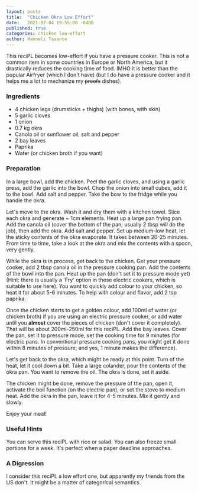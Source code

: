 ```yaml
---
layout: posts
title:  "Chicken Okra Low Effort"
date:   2021-07-04 19:55:00 -0400
published: true
categories: chicken low-effort
author: Hanneli Tavante
---
```


This reciPL becomes low-effort if you have a pressure cooker. This is not a common item in some countries in Europe or North America, but it drastically reduces the cooking time of food. IMHO it is better than the popular Airfryer (which I don't have) (but I do have a pressure cooker and it helps me a lot to mechanize my ~~proofs~~ dishes).

### Ingredients

* 4 chicken legs (drumsticks + thighs) (with bones, with skin)
* 5 garlic cloves
* 1 onion
* 0.7 kg okra
* Canola oil or sunflower oil, salt and pepper
* 2 bay leaves
* Paprika
* Water (or chicken broth if you want)


### Preparation

In a large bowl, add the chicken. Peel the garlic cloves, and using a garlic press, add the garlic into the bowl. Chop the onion into small cubes, add it to the bowl. Add salt and pepper. Take the bow to the fridge while you handle the okra.

Let's move to the okra. Wash it and dry them with a kitchen towel. Slice each okra and generate \~ 1cm elements. Heat up a large pan frying pan. Add the canola oil (cover the bottom of the pan; usually 2 tbsp will do the job), then add the okra. Add salt and pepper. Set up medium-low heat, let the sticky contents of the okra evaporate. It takes between 20-25 minutes. From time to time, take a look at the okra and mix the contents with a spoon, very gently.

While the okra is in process, get back to the chicken. Get your pressure cooker, add 2 tbsp canola oil in the pressure cooking pan. Add the contents of the bowl into the pan. Heat up the pan (don't set it to pressure mode yet) (Hint: there is usually a 'Fry' option in these electric cookers, which is suitable to use here). You want to quickly add colour to your chicken, so heat it for about 5-6 minutes. To help with colour and flavor, add 2 tsp paprika. 

Once the chicken starts to get a golden colour, add 100ml of water (or chicken broth) if you are using an electric pressure cooker, or add water until you **almost** cover the pieces of chicken (don't cover it completely). That will be about 200ml-250ml for this reciPL. Add the bay leaves. Cover the pan, set it to pressure mode, set the cooking time for 9 minutes (for electric pans. In conventional pressure cooking pans, you might get it done within 8 minutes of pressure; and yes, 1 minute makes the difference).

Let's get back to the okra, which might be ready at this point. Turn of the heat, let it cool down a bit. Take a large colander, pour the contents of the okra pan. You want to remove the oil. The okra is done, set it aside. 

The chicken might be done, remove the pressure of the pan, open it, activate the boil function (on the electric pan), or set the stove to medium heat. Add the okra in the pan, leave it for 4-5 minutes. Mix it gently and slowly.

Enjoy your meal! 



### Useful Hints

You can serve this reciPL with rice or salad. You can also freeze small portions for a week. It's perfect when a paper deadline approaches.

### A Digression

I consider this reciPL a low effort one, but apparently my friends from the US don't. It might be a matter of categorical semantics.



